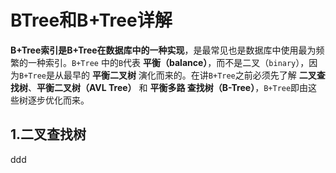 BTree和B+Tree详解
================================================================================
**B+Tree索引是B+Tree在数据库中的一种实现**，是最常见也是数据库中使用最为频繁的一种索引。`B+Tree`
中的`B`代表 **平衡（balance）**，而不是二叉（`binary`），因为`B+Tree`是从最早的 **平衡二叉树**
演化而来的。在讲`B+Tree`之前必须先了解 **二叉查找树**、**平衡二叉树（AVL Tree）** 和 **平衡多路
查找树（B-Tree）**，`B+Tree`即由这些树逐步优化而来。

## 1.二叉查找树







































ddd

